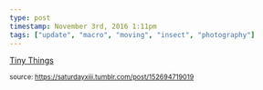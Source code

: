 ```yaml
---
type: post
timestamp: November 3rd, 2016 1:11pm
tags: ["update", "macro", "moving", "insect", "photography"]
---
```

<a href=" https://href.li/?http://tinythings.tumblr.com/">
                        Tiny Things                    </a>
                
                
                
                                
<small>source: https://saturdayxiii.tumblr.com/post/152694719019</small>